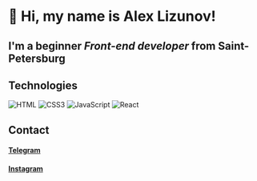 # 👋 Hi, my name is **Alex Lizunov**!

## I'm a beginner *Front-end developer* from Saint-Petersburg

## Technologies
![HTML](https://img.shields.io/badge/-HTML-090909?style=for-the-badge&logo=html5)
![CSS3](https://img.shields.io/badge/-CSS3-090909?style=for-the-badge&logo=css3)
![JavaScript](https://img.shields.io/badge/-JavaScript-090909?style=for-the-badge&logo=javascript)
![React](https://img.shields.io/badge/-React-090909?style=for-the-badge&logo=React)

## Contact
#### [Telegram](https://t.me/lizunov_alex)
#### [Instagram](https://www.instagram.com/hhoneyyy13/)

